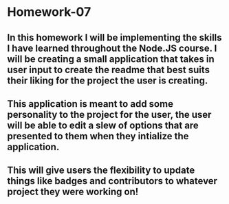 # Homework-07

## In this homework I will be implementing the skills I have learned throughout the Node.JS course. I will be creating a small application that takes in user input to create the readme that best suits their liking for the project the user is creating.

## This application is meant to add some personality to the project for the user, the user will be able to edit a slew of options that are presented to them when they intialize the application.

## This will give users the flexibility to update things like badges and contributors to whatever project they were working on!
